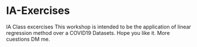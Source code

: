 # IA-Exercises
IA Class excercises 
This workshop is intended to be the application of linear regression method over a COVID19 Datasets.
Hope you like it.
More cuestions DM me.
